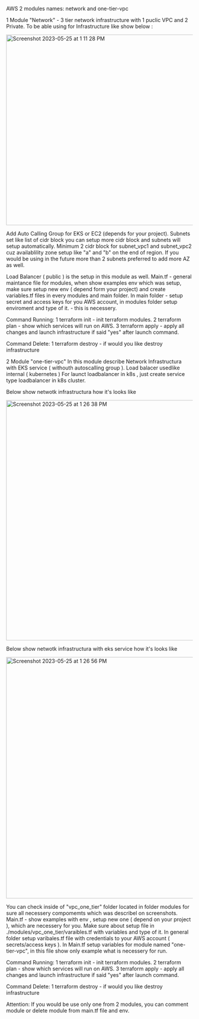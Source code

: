 AWS 2 modules names: network and one-tier-vpc 

1 Module "Network" - 3 tier network infrastructure with 1 puclic VPC and 2 Private. 
To be able using for Infrastructure like show below : 

<img width="514" alt="Screenshot 2023-05-25 at 1 11 28 PM" src="https://github.com/gortovenko/AWS/assets/59263138/4f510184-64e6-4149-b2eb-f6c379cc8e6e">

Add Auto Calling Group for EKS or EC2 (depends for your project).
Subnets set like list of cidr block you can setup more cidr block and subnets will setup automatically. Minimum 2 cidr block for subnet_vpc1 and subnet_vpc2 cuz availablility zone setup like "a" and "b" on the end of region. If you would be using in the future more than 2 subnets preferred to add more AZ as well.

Load Balancer ( public ) is the setup in this module as well. 
Main.tf - general maintance file for modules, when show examples env which was setup, make sure setup new env ( depend form your project) and create variables.tf files in every modules and main folder. 
In main folder - setup secret and access keys for you AWS account, in modules folder setup enviroment and type of it. - this is necessery. 

Command Running: 
1 terraform init - init terraform modules. 
2 terraform plan  - show which services will run on AWS. 
3 terraform apply  - apply all changes and launch infrastructure if said "yes" after launch command. 

Command Delete:
1 terraform destroy - if would you like destroy infrastructure 


2 Module "one-tier-vpc" 
In this module describe Network Infrastructura with EKS service ( withouth autoscalling group ). Load balacer usedlike internal ( kubernetes ) 
For launct loadbalancer in k8s , just create service type loadbalancer in k8s cluster.

Below show netwotk infrastructura how it's looks like

<img width="648" alt="Screenshot 2023-05-25 at 1 26 38 PM" src="https://github.com/gortovenko/AWS/assets/59263138/9c7bf97a-3e5b-4194-9c58-66c9c1159ec2">


Below show netwotk infrastructura with eks service how it's looks like

<img width="651" alt="Screenshot 2023-05-25 at 1 26 56 PM" src="https://github.com/gortovenko/AWS/assets/59263138/e6b547c1-ffa3-494b-bd70-69c0ac41ce8f">

You can check inside of "vpc_one_tier" folder located in folder modules for sure all necessery compomemts which was describel on screenshots. 
Main.tf - show examples with env , setup new one ( depend on your project ), which are necessery for you. Make sure about setup file in ./modules/vpc_one_tier/varaibles.tf with variables and type of it. 
In general folder setup varibales.tf file with credentials to your AWS account ( secrets/access keys ). In Main.tf setup variables for module named "one-tier-vpc", in this file show only example what is necessery for run.

Command Running: 
1 terraform init - init terraform modules. 
2 terraform plan  - show which services will run on AWS. 
3 terraform apply  - apply all changes and launch infrastructure if said "yes" after launch command. 

Command Delete:
1 terraform destroy - if would you like destroy infrastructure 

Attention: 
If you would be use only one from 2 modules, you can comment module or delete module from main.tf file and env. 

